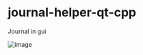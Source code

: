 # journal-helper-qt-cpp
Journal in gui

![image](https://github.com/user-attachments/assets/898d25e8-be65-4cc7-884c-01cf95dd59ef)
